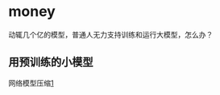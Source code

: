 # money

动辄几个亿的模型，普通人无力支持训练和运行大模型，怎么办？

## 用预训练的小模型

网络模型压缩[1]

[1]: https://www.kancloud.cn/smartadpole/dl/662452
